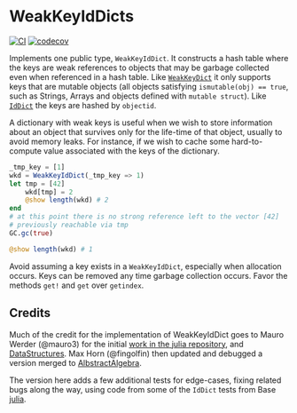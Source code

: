 # WeakKeyIdDicts

[![CI](https://github.com/beacon-biosignals/WeakKeyIdDicts.jl/actions/workflows/CI.yml/badge.svg?branch=main)](https://github.com/beacon-biosignals/WeakKeyIdDicts.jl/actions/workflows/CI.yml?query=branch%3Amain)
[![codecov](https://codecov.io/gh/beacon-biosignals/WeakKeyIdDicts.jl/branch/main/graph/badge.svg?token=IeRxFxQwG8&flag=WeakKeyIdDicts)](https://app.codecov.io/gh/beacon-biosignals/WeakKeyIdDicts.jl/tree/main)

Implements one public type, `WeakKeyIdDict`. It constructs a hash table where the keys are weak references to objects that may be garbage collected even when referenced in a hash table. Like [`WeakKeyDict`](https://docs.julialang.org/en/v1/base/collections/#Base.WeakKeyDict) it only supports keys that are mutable objects (all objects satisfying `ismutable(obj) == true`, such as Strings, Arrays and objects defined with `mutable struct`). Like [`IdDict`](https://docs.julialang.org/en/v1/base/collections/#Base.IdDict) the keys are hashed by `objectid`.

A dictionary with weak keys is useful when we wish to store information about an object that survives only for the life-time of that object, usually to avoid memory leaks. For instance, if we wish to cache some hard-to-compute value associated with the keys of the dictionary.

```julia
_tmp_key = [1]
wkd = WeakKeyIdDict(_tmp_key => 1)
let tmp = [42]
    wkd[tmp] = 2
    @show length(wkd) # 2
end
# at this point there is no strong reference left to the vector [42]
# previously reachable via tmp
GC.gc(true)

@show length(wkd) # 1
```

Avoid assuming a key exists in a `WeakKeyIdDict`, especially when allocation occurs. Keys can be removed any time garbage collection occurs. Favor the methods `get!` and `get` over `getindex`.


## Credits

Much of the credit for the implementation of WeakKeyIdDict goes to Mauro Werder (@mauro3) for the initial [work in the julia repository](https://github.com/JuliaLang/julia/pull/28182), and [DataStructures](https://github.com/JuliaCollections/DataStructures.jl/pull/402). Max Horn (@fingolfin) then updated and debugged a version merged to [AlbstractAlgebra](https://github.com/Nemocas/AbstractAlgebra.jl/pull/1419).

The version here adds a few additional tests for edge-cases, fixing related bugs along the way, using code from some of the `IdDict` tests from Base [julia](https://github.com/JuliaLang/julia).
